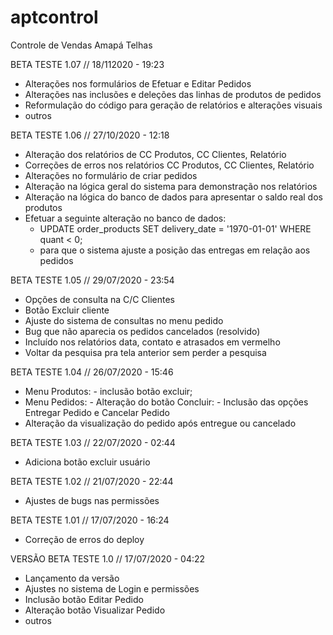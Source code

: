 # aptcontrol
Controle de Vendas Amapá Telhas

BETA TESTE 1.07 //
18/112020 - 19:23

- Alterações nos formulários de Efetuar e Editar Pedidos
- Alterações nas inclusões e deleções das linhas de produtos de pedidos
- Reformulação do código para geração de relatórios e alterações visuais
- outros

BETA TESTE 1.06 //
27/10/2020 - 12:18

- Alteração dos relatórios de CC Produtos, CC Clientes, Relatório
- Correções de erros nos relatórios CC Produtos, CC Clientes, Relatório
- Alterações no formulário de criar pedidos
- Alteração na lógica geral do sistema para demonstração nos relatórios
- Alteração na lógica do banco de dados para apresentar o saldo real dos produtos
- Efetuar a seguinte alteração no banco de dados:
    - UPDATE order_products SET delivery_date = '1970-01-01' WHERE quant < 0;
    - para que o sistema ajuste a posição das entregas em relação aos pedidos

BETA TESTE 1.05 //
29/07/2020 - 23:54

- Opções de consulta na C/C Clientes
- Botão Excluir cliente
- Ajuste do sistema de consultas no menu pedido
- Bug que não aparecia os pedidos cancelados (resolvido)
- Incluído nos relatórios data, contato e atrasados em vermelho
- Voltar da pesquisa pra tela anterior sem perder a pesquisa

BETA TESTE 1.04 //
26/07/2020 - 15:46

- Menu Produtos: - inclusão botão excluir;
- Menu Pedidos: - Alteração do botão Concluir: - Inclusão das opções Entregar Pedido e Cancelar Pedido
- Alteração da visualização do pedido após entregue ou cancelado

BETA TESTE 1.03 //
22/07/2020 - 02:44

- Adiciona botão excluir usuário

BETA TESTE 1.02 //
21/07/2020 - 22:44

- Ajustes de bugs nas permissões

BETA TESTE 1.01 // 
17/07/2020 - 16:24

- Correção de erros do deploy

VERSÃO BETA TESTE 1.0 //
17/07/2020 - 04:22

- Lançamento da versão
- Ajustes no sistema de Login e permissões
- Inclusão botão Editar Pedido
- Alteração botão Visualizar Pedido
- outros